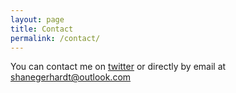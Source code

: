 ```yaml
---
layout: page
title: Contact
permalink: /contact/
---
```


You can contact me on [twitter](https://twitter.com/seeshanetweet) or directly by email at [shanegerhardt@outlook.com](mailto:shanegerhardt@outlook.com)
